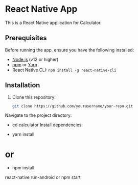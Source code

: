 # React Native App

This is a React Native application for Calculator. 

## Prerequisites

Before running the app, ensure you have the following installed:

- [Node.js](https://nodejs.org/) (v12 or higher)
- [npm](https://www.npmjs.com/) or [Yarn](https://yarnpkg.com/) 
- React Native CLI: `npm install -g react-native-cli`

## Installation

1. Clone this repository:
   ```sh
   git clone https://github.com/yourusername/your-repo.git

Navigate to the project directory:
* cd calculator
Install dependencies:

* yarn install
# or
* npm install

react-native run-android  or npm start
